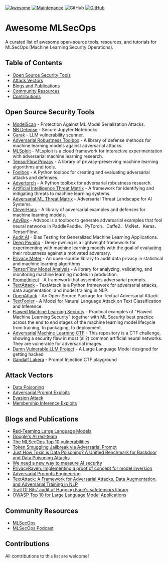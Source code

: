 [![Awesome](https://awesome.re/badge.svg)](https://awesome.re)
[![Maintenance](https://img.shields.io/badge/Maintained%3F-YES-green.svg)](https://github.com/RiccardoBiosas/awesome-MLSecOps/graphs/commit-activity)
![GitHub](https://img.shields.io/badge/License-MIT-lightgrey.svg)
[![GitHub](https://img.shields.io/twitter/follow/axsaucedo.svg?label=Follow)](https://twitter.com/RBiosas)
# Awesome MLSecOps

A curated list of awesome open-source tools, resources, and tutorials for MLSecOps (Machine Learning Security Operations).

## Table of Contents

- [Open Source Security Tools](#open-source-security-tools)
- [Attack Vectors](#attack-vectors)
- [Blogs and Publications](#blogs-and-publications)
- [Community Resources](#community-resources)
- [Contributions](#contributions)

## Open Source Security Tools
- [ModelScan](https://github.com/protectai/modelscan) - Protection Against ML Model Serialization Attacks.
- [NB Defense](https://nbdefense.ai) - Secure Jupyter Notebooks.
- [Garak](https://github.com/leondz/garak) -  LLM vulnerability scanner.
- [Adversarial Robustness Toolbox](https://github.com/IBM/adversarial-robustness-toolbox) - A library of defense methods for machine learning models against adversarial attacks.
- [MLSploit](https://github.com/mlsploit/) - MLsploit is a cloud framework for interactive experimentation with adversarial machine learning research.
- [TensorFlow Privacy](https://github.com/tensorflow/privacy) - A library of privacy-preserving machine learning algorithms and tools.
- [Foolbox](https://github.com/bethgelab/foolbox) - A Python toolbox for creating and evaluating adversarial attacks and defenses.
- [Advertorch](https://github.com/BorealisAI/advertorch) - A Python toolbox for adversarial robustness research. 
- [Artificial Intelligence Threat Matrix](https://collaborativeaicontrols.github.io/ATM/) - A framework for identifying and mitigating threats to machine learning systems.
- [Adversarial ML Threat Matrix](https://github.com/mitre/advmlthreatmatrix) - Adversarial Threat Landscape for AI Systems.
- [CleverHans](https://github.com/cleverhans-lab/cleverhans) - A library of adversarial examples and defenses for machine learning models.
- [AdvBox](https://github.com/advboxes/AdvBox) - Advbox is a toolbox to generate adversarial examples that fool neural networks in PaddlePaddle、PyTorch、Caffe2、MxNet、Keras、TensorFlow.
- [Audit AI](https://github.com/pymetrics/audit-ai) - Bias Testing for Generalized Machine Learning Applications.
- [Deep Pwning](https://github.com/cchio/deep-pwning) - Deep-pwning is a lightweight framework for experimenting with machine learning models with the goal of evaluating their robustness against a motivated adversary. 
- [Privacy Meter](https://github.com/privacytrustlab/ml_privacy_meter) - An open-source library to audit data privacy in statistical and machine learning algorithms.
- [TensorFlow Model Analysis](https://github.com/tensorflow/model-analysis) - A library for analyzing, validating, and monitoring machine learning models in production.
- [PromptInject](https://github.com/agencyenterprise/PromptInject) - A framework that assembles adversarial prompts.
- [TextAttack](https://github.com/QData/TextAttack) - TextAttack is a Python framework for adversarial attacks, data augmentation, and model training in NLP.
- [OpenAttack](https://github.com/thunlp/OpenAttack) - An Open-Source Package for Textual Adversarial Attack.
- [TextFooler](https://github.com/jind11/TextFooler) - A Model for Natural Language Attack on Text Classification and Inference.
- [Flawed Machine Learning Security](https://github.com/EthicalML/fml-security) - Practical examples of "Flawed Machine Learning Security" together with ML Security best practice across the end to end stages of the machine learning model lifecycle from training, to packaging, to deployment.
- [Adversarial Machine Learning CTF](https://github.com/arturmiller/adversarial_ml_ctf) - This repository is a CTF challenge, showing a security flaw in most (all?) common artificial neural networks. They are vulnerable for adversarial images.
- [Damn Vulnerable LLM Project](https://github.com/harishsg993010/DamnVulnerableLLMProject) - A Large Language Model designed for getting hacked
- [Gandalf Lakera](https://gandalf.lakera.ai/) - Prompt Injection CTF playground


## Attack Vectors
- [Data Poisoning](https://github.com/ch-shin/awesome-data-poisoning)
- [Adversarial Prompt Exploits](https://research.nccgroup.com/2022/12/05/exploring-prompt-injection-attacks)
- [Evasion Attack](https://blogs.rstudio.com/ai/posts/2020-05-15-model-inversion-attacks/)
- [Membership Inference Exploits](https://arxiv.org/abs/2103.07853)


## Blogs and Publications 
- [Red-Teaming Large Language Models](https://huggingface.co/blog/red-teaming)
- [Google's AI red-team](https://blog.google/technology/safety-security/googles-ai-red-team-the-ethical-hackers-making-ai-safer/)
- [The MLSecOps Top 10 vulnerabilities](https://ethical.institute/security.html)
- [Token Smuggling Jailbreak via Adversarial Prompt](https://www.piratewires.com/p/gpt4-token-smuggling)
- [Just How Toxic is Data Poisoning? A Unified Benchmark for Backdoor and
Data Poisoning Attacks](https://arxiv.org/pdf/2006.12557.pdf)
- [We need a new way to measure AI security](https://blog.trailofbits.com/2023/03/14/ai-security-safety-audit-assurance-heidy-khlaaf-odd/)
- [PrivacyRaven: Implementing a proof of concept for model inversion](https://blog.trailofbits.com/2021/11/09/privacyraven-implementing-a-proof-of-concept-for-model-inversion/)
- [Adversarial Prompts Engineering](https://github.com/dair-ai/Prompt-Engineering-Guide/blob/main/guides/prompts-adversarial.md)
- [TextAttack: A Framework for Adversarial Attacks, Data Augmentation, and Adversarial Training in NLP](https://arxiv.org/abs/2005.05909)
- [Trail Of Bits' audit of Hugging Face's safetensors library](https://github.com/trailofbits/publications/blob/master/reviews/2023-03-eleutherai-huggingface-safetensors-securityreview.pdf)
- [OWASP Top 10 for Large Language Model Applications](https://owasp.org/www-project-top-10-for-large-language-model-applications/descriptions/)


## Community Resources

- [MLSecOps](https://mlsecops.com/)
- [MLSecOps Podcast](https://open.spotify.com/show/2aPGE0PDVH78JSXTFg378w)


## Contributions
All contributions to this list are welcome!
